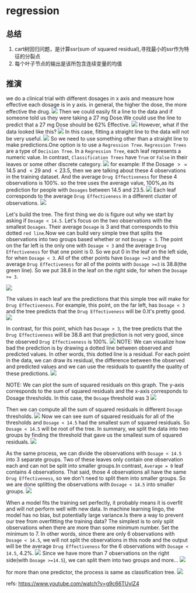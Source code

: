 # regression

## 总结
1. cart树回归问题，是计算ssr(sum of squared residual),寻找最小的ssr作为特征的分裂点
2. 每个叶子节点的输出是该所包含连续变量的均值



## 推演
we do a clinical trial with different dosages in x axis and measure how effective each dosage is in y axis. in general, the higher the dose, the more effective the drug.
![](./regression/1.png)
Then we could easily fit a line to the data and if someone told us they were taking a 27 mg Dose.We could use the line to predict that a 27 mg Dose should be 62% Effective.
![](./regression/2.png)
However, what if the data looked like this?
![](./regression/3.png)
In this case, fitting a straight line to the data will not be very useful.
![](./regression/4.png)
So we need to use something other than a straight line to make predictions.One option is to use a `Regression Tree`. `Regression Trees` are a type of `Decision Tree`. In a `Regression Tree`, each leaf represents a numeric value. In contrast, `Classification Trees` have `True` or `False` in their leaves or some other discrete category.
![](./regression/5.png)
for example: If the Dosage $>= 14.5$ and $< 29$ and $<23.5$, then we are talking about these 4 observations in the training dataset. And the average `Drug Effectiveness` for these 4 observations is 100%. so the tree uses the average value, 100%,as its prediction for people with `Dosages` between 14.5 and 23.5.
![](./regression/6.png)
Each leaf corresponds to the average `Drug Effectiveness` in a different cluster of observations.
![](./regression/7.gif)

Let's build the tree. The first thing we do is figure out why we start by asking if `Dosage < 14.5`.
Let's focus on the two observations with the smallest `Dosages`. Their average `Dosage` is 3 and that corresponds to this dotted `red line`.Now we can build very simple tree that splits the observations into two groups based whether or not `Dosage < 3`. The point on the far left is the only one with `Dosage < 3` and the average `Drug Effectiveness` for that one point is 0. So we put 0 in the leaf on the left side, for when `Dosage < 3`. All of the other points have `Dosage >=3` and the average `Drug Effectiveness` for all of the points with `Dosage >=3` is 38.8(the green line). So we put 38.8 in the leaf on the right side, for when the `Dosage >= 3`.

![](./regression/8.png)

The values in each leaf are the predictions that this simple tree will make for `Drug Effectiveness`. For example, this point, on the far left, has `Dosage < 3` and the tree predicts that the `Drug Effectiveness` will be 0.It's pretty good.
![](./regression/9.png)

In contrast, for this point, which has `Dosage > 3`, the tree predicts that the `Drug Effectiveness` will be 38.8 ant that prediction is not very good, since the observed `Drug Effectiveness` is 100%.
![](./regression/10.png)
NOTE: We can visualize how bad the prediction is by drawing a dotted line between observed and predicted values. In other words, this dotted line is a residual.
For each point in the data, we can draw its residual, the difference between the observed and predicted values and we can use the residuals to quantify the quality of these predictions.
![](./regression/11.png)

NOTE: We can plot the sum of squared residuals on this graph. The y-axis corresponds to the sum of squared residuals and the x-axis corresponds to Dosage thresholds. In this case, the `Dosage` threshold was 3
![](./regression/12.png)

Then we can compute all the sum of squared residuals in different `Dosage` thresholds.
![](./regression/13.png)
Now we can see sum of squared residuals for all of the thresholds and `Dosage < 14.5` had the smallest sum of squared residuals. So `Dosage < 14.5` will be root of the tree. In summary, we split the data into two groups by finding the threshold that gave us the smallest sum of squared residuals.
![](./regression/14.png)

As the same process, we can divide the observations with `Dosage < 14.5` into 3 separate groups. Two of these leaves only contain one observation each and can not be split into smaller groups.In contrast, `Average = 0` leaf contains 4 observations. That said, those 4 observations all have the same `Drug Effectiveness`, so we don't need to split them into smaller groups. So we are done splitting the observations with `Dosage < 14.5` into smaller groups.
![](./regression/15.png)

When a model fits the training set perfectly, it probably means it is overfit and will not perform well with new data. In machine learning lingo, the model has no bias, but potentially large variance.Is there a way to prevent our tree from overfitting the training data? The simplest is to only split observations when there are more than some minimum number.
Set the minimum to 7. In other words, since there are only 6 observations with `Dosage < 14.5`, we will not split the observations in this node and the output will be the average `Drug Effectiveness` for the 6 observations with `Dosage < 14.5`, 4.2%.
![](./regression/16.png)
Since we have more than 7 observations on the right side(with `Dosage >=14.5`), we can split them into two groups and more...
![](./regression/17.png)

for more than one predictor, the process is same as classification tree.
![](./regression/18.png)
































refs:
https://www.youtube.com/watch?v=g9c66TUylZ4